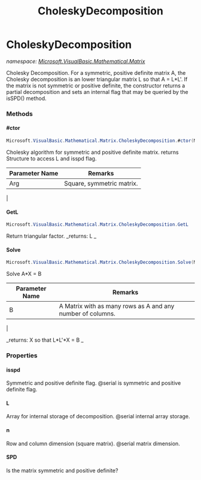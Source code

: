 ﻿---
title: CholeskyDecomposition
---

# CholeskyDecomposition
_namespace: [Microsoft.VisualBasic.Mathematical.Matrix](N-Microsoft.VisualBasic.Mathematical.Matrix.html)_

Cholesky Decomposition.
 For a symmetric, positive definite matrix A, the Cholesky decomposition
 is an lower triangular matrix L so that A = L*L'.
 If the matrix is not symmetric or positive definite, the constructor
 returns a partial decomposition and sets an internal flag that may
 be queried by the isSPD() method.

### Methods

#### #ctor
```csharp
Microsoft.VisualBasic.Mathematical.Matrix.CholeskyDecomposition.#ctor(Microsoft.VisualBasic.Mathematical.Matrix.GeneralMatrix)
```
Cholesky algorithm for symmetric and positive definite matrix. returns Structure to access L and isspd flag.

|Parameter Name|Remarks|
|--------------|-------|
|Arg|  Square, symmetric matrix.
 |


#### GetL
```csharp
Microsoft.VisualBasic.Mathematical.Matrix.CholeskyDecomposition.GetL
```
Return triangular factor.
_returns:      L
 _

#### Solve
```csharp
Microsoft.VisualBasic.Mathematical.Matrix.CholeskyDecomposition.Solve(Microsoft.VisualBasic.Mathematical.Matrix.GeneralMatrix)
```
Solve A*X = B

|Parameter Name|Remarks|
|--------------|-------|
|B|  A Matrix with as many rows as A and any number of columns.
 |

_returns:      X so that L*L'*X = B
 _



### Properties

#### isspd
Symmetric and positive definite flag.
 @serial is symmetric and positive definite flag.
#### L
Array for internal storage of decomposition.
 @serial internal array storage.
#### n
Row and column dimension (square matrix).
 @serial matrix dimension.
#### SPD
Is the matrix symmetric and positive definite?

